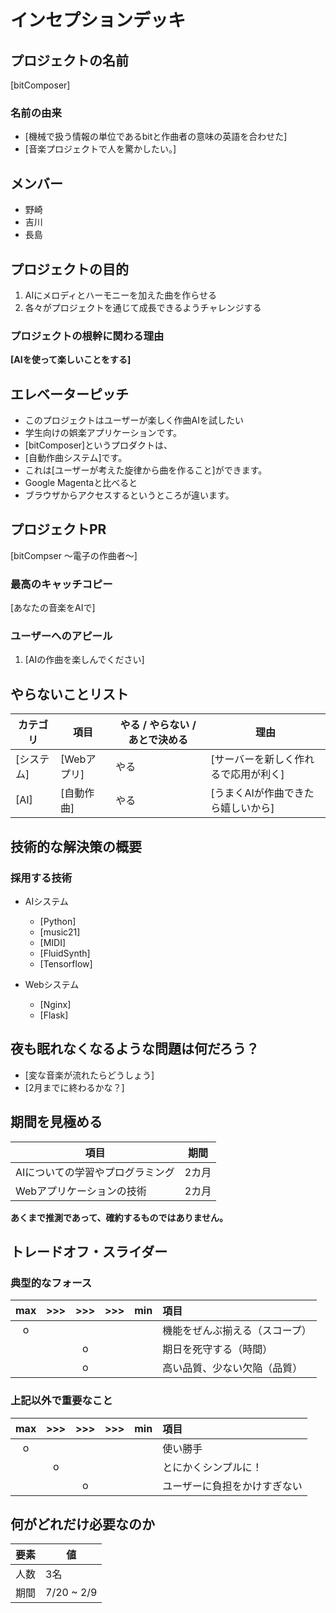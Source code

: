 # インセプションデッキ

## プロジェクトの名前

[bitComposer]

### 名前の由来

- [機械で扱う情報の単位であるbitと作曲者の意味の英語を合わせた]
- [音楽プロジェクトで人を驚かしたい。]

<div style="page-break-before:always">
</div>

## メンバー
- 野崎 
- 吉川  
- 長島  

## プロジェクトの目的

1. AIにメロディとハーモニーを加えた曲を作らせる
1. 各々がプロジェクトを通じて成長できるようチャレンジする


### プロジェクトの根幹に関わる理由

**[AIを使って楽しいことをする]**

<div style="page-break-before:always">
</div>

## エレベーターピッチ

- このプロジェクトはユーザーが楽しく作曲AIを試したい
- 学生向けの娯楽アプリケーションです。
- [bitComposer]というプロダクトは、
- [自動作曲システム]です。
- これは[ユーザーが考えた旋律から曲を作ること]ができます。
- Google Magentaと比べると
- ブラウザからアクセスするというところが違います。

<div style="page-break-before:always">
</div>

## プロジェクトPR

[bitCompser ～電子の作曲者～]

### 最高のキャッチコピー

[あなたの音楽をAIで]

### ユーザーへのアピール

1. [AIの作曲を楽しんでください]

<div style="page-break-before:always">
</div>

## やらないことリスト

カテゴリ   | 項目       | やる / やらない / あとで決める | 理由
------ | -------- | ------------------ | --------------
[システム] | [Webアプリ]   | やる                 |[サーバーを新しく作れるで応用が利く]
[AI] | [自動作曲] | やる               | [うまくAIが作曲できたら嬉しいから]

<div style="page-break-before:always">
</div>

<div style="page-break-before:always">
</div>

## 技術的な解決策の概要

### 採用する技術

- AIシステム
  - [Python]
  - [music21]
  - [MIDI]
  - [FluidSynth]
  - [Tensorflow]

- Webシステム
  - [Nginx]
  - [Flask]

<div style="page-break-before:always">
</div>

## 夜も眠れなくなるような問題は何だろう？

- [変な音楽が流れたらどうしょう]
- [2月までに終わるかな？]

<div style="page-break-before:always">
</div>

## 期間を見極める
| 項目 | 期間 |
| ---- | ---- |
AIについての学習やプログラミング | 2カ月
Webアプリケーションの技術 | 2カ月

**あくまで推測であって、確約するものではありません。**

<div style="page-break-before:always">
</div>

## トレードオフ・スライダー 

### 典型的なフォース

|  max  |  >>>  |  >>>  |  >>>  |  min  | 項目                       |
| :---: | :---: | :---: | :---: | :---: | :------------------------ |
|   o   |       |       |       |       |  機能をぜんぶ揃える（スコープ）|
|       |       |   o   |       |       |  期日を死守する（時間）       |
|       |       |   o   |       |       |  高い品質、少ない欠陥（品質）  |

### 上記以外で重要なこと

|  max  |  >>>  |  >>>  |  >>>  |  min  | 項目                       |
| :---: | :---: | :---: | :---: | :---: | :------------------------ |
|   o   |       |       |       |       |  使い勝手                   |
|       |   o   |       |       |       |  とにかくシンプルに！         |
|       |       |   o   |       |       |  ユーザーに負担をかけすぎない |

<div style="page-break-before:always">
</div>

## 何がどれだけ必要なのか

要素 | 値
--- | -----
人数 | 3名
期間 | 7/20 ~ 2/9
